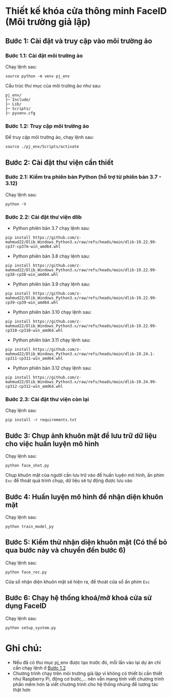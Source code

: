 # Thiết kế khóa cửa thông minh FaceID (Môi trường giả lập)

## Bước 1: Cài đặt và truy cập vào môi trường ảo

### Bước 1.1: Cài đặt môi trường ảo

Chạy lệnh sau:

```
source python -m venv pj_env
```

Cấu trúc thư mục của môi trường ảo như sau:

```
pj_env/
├─ Include/
├─ Lib/
├─ Scripts/
├─ pyvenv.cfg

```

### Bước 1.2: Truy cập môi trường ảo

Để truy cập môi trường ảo, chạy lệnh sau:

```
source ./pj_env/Scripts/activate
```

## Bước 2: Cài đặt thư viện cần thiết

### Bước 2.1: Kiểm tra phiên bản Python (hỗ trợ từ phiên bản 3.7 - 3.12)

Chạy lệnh sau:

```
python -V
```

### Bước 2.2: Cài đặt thư viện dlib

-   Python phiên bản 3.7 chạy lệnh sau:

```
pip install https://github.com/z-mahmud22/Dlib_Windows_Python3.x/raw/refs/heads/main/dlib-19.22.99-cp37-cp37m-win_amd64.whl
```

-   Python phiên bản 3.8 chạy lệnh sau:

```
pip install https://github.com/z-mahmud22/Dlib_Windows_Python3.x/raw/refs/heads/main/dlib-19.22.99-cp38-cp38-win_amd64.whl
```

-   Python phiên bản 3.9 chạy lệnh sau:

```
pip install https://github.com/z-mahmud22/Dlib_Windows_Python3.x/raw/refs/heads/main/dlib-19.22.99-cp39-cp39-win_amd64.whl
```

-   Python phiên bản 3.10 chạy lệnh sau:

```
pip install https://github.com/z-mahmud22/Dlib_Windows_Python3.x/raw/refs/heads/main/dlib-19.22.99-cp310-cp310-win_amd64.whl
```

-   Python phiên bản 3.11 chạy lệnh sau:

```
pip install https://github.com/z-mahmud22/Dlib_Windows_Python3.x/raw/refs/heads/main/dlib-19.24.1-cp311-cp311-win_amd64.whl
```

-   Python phiên bản 3.12 chạy lệnh sau:

```
pip install https://github.com/z-mahmud22/Dlib_Windows_Python3.x/raw/refs/heads/main/dlib-19.24.99-cp312-cp312-win_amd64.whl
```

### Bước 2.3: Cài đặt thư viện còn lại

Chạy lệnh sau:

```
pip install -r requirements.txt
```

## Bước 3: Chụp ảnh khuôn mặt để lưu trữ dữ liệu cho việc huấn luyện mô hình

Chạy lệnh sau:

```
python face_shot.py
```

Chụp khuôn mặt của người cần lưu trữ vào để huấn luyện mô hình, ấn phím `Esc` để thoát quá trình chụp, dữ liệu sẽ tự động được lưu vào

## Bước 4: Huấn luyện mô hình để nhận diện khuôn mặt

Chạy lệnh sau:

```
python train_model_py
```

## Bước 5: Kiểm thử nhận diện khuôn mặt (Có thể bỏ qua bước này và chuyển đến bước 6)

Chạy lệnh sau:

```
python face_rec.py
```

Cửa sổ nhận diện khuôn mặt sẽ hiện ra, để thoát cửa sổ ấn phím `Esc`

## Bước 6: Chạy hệ thống khoá/mở khoá cửa sử dụng FaceID

Chạy lệnh sau:

```
python setup_system.py
```

# Ghi chú:

-   Nếu đã có thư mục pj_env được tạo trước đó, mỗi lần vào lại dự án chỉ cần chạy lệnh ở [Bước 1.2](#Bước-12-Truy-cập-môi-trường-ảo)
-   Chương trình chạy trên môi trường giả lập vì không có thiết bị cần thiết như Raspberry Pi, động cơ bước,... nên vẫn mang tính viết chương trình phần mềm hơn là viết chương trình cho hệ thống nhúng để tương tác thật hơn
